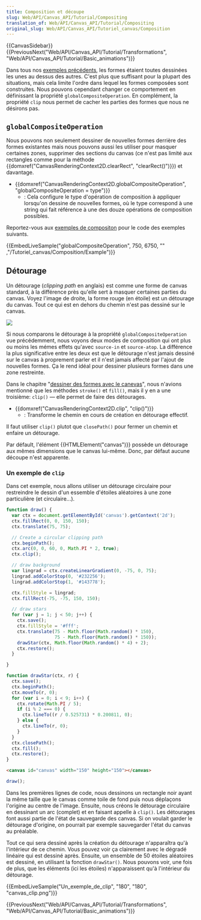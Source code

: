 ```yaml
---
title: Composition et découpe
slug: Web/API/Canvas_API/Tutorial/Compositing
translation_of: Web/API/Canvas_API/Tutorial/Compositing
original_slug: Web/API/Canvas_API/Tutoriel_canvas/Composition
---
```

{{CanvasSidebar}} {{PreviousNext("Web/API/Canvas_API/Tutorial/Transformations", "Web/API/Canvas_API/Tutorial/Basic_animations")}}

Dans tous nos [exemples précédents](/en-US/docs/Web/API/Canvas_API/Tutorial/Transformations), les formes étaient toutes dessinées les unes au dessus des autres. C'est plus que suffisant pour la plupart des situations, mais cela limite l'ordre dans lequel les formes composées sont construites. Nous pouvons cependant changer ce comportement en définissant la propriété `globalCompositeOperation`. En complément, la propriété `clip` nous permet de cacher les parties des formes que nous ne désirons pas.

## `globalCompositeOperation`

Nous pouvons non seulement dessiner de nouvelles formes derrière des formes existantes mais nous pouvons aussi les utiliser pour masquer certaines zones, supprimer des sections du canvas (ce n'est pas limité aux rectangles comme pour la méthode {{domxref("CanvasRenderingContext2D.clearRect", "clearRect()")}}) et davantage.

- {{domxref("CanvasRenderingContext2D.globalCompositeOperation", "globalCompositeOperation = type")}}
  - : Cela configure le type d'opération de composition à appliquer lorsqu'on dessine de nouvelles formes, où le type correspond à une string qui fait référence à une des douze opérations de composition possibles.

Reportez-vous aux [exemples de compositon](/fr/docs/Tutoriel_canvas/Composition/Example) pour le code des exemples suivants.

{{EmbedLiveSample("globalCompositeOperation", 750, 6750, "" ,"/Tutoriel_canvas/Composition/Example")}}

## Détourage

Un détourage (_clipping path_ en anglais) est comme une forme de canvas standard, à la différence près qu'elle sert à masquer certaines parties du canvas. Voyez l'image de droite, la forme rouge (en étoile) est un détourage du canvas. Tout ce qui est en dehors du chemin n'est pas dessiné sur le canvas.

![](canvas_clipping_path.png)

Si nous comparons le détourage à la propriété `globalCompositeOperation` vue précédemment, nous voyons deux modes de composition qui ont plus ou moins les mémes effets qu'avec `source-in` et `source-atop`. La différence la plus significative entre les deux est que le détourage n'est jamais dessiné sur le canvas à proprement parler et il n'est jamais affecté par l'ajout de nouvelles formes. Ça le rend idéal pour dessiner plusieurs formes dans une zone restreinte.

Dans le chapitre "[dessiner des formes avec le canevas](/en-US/docs/Web/API/Canvas_API/Tutorial/Drawing_shapes)", nous n'avions mentionné que les méthodes `stroke()` et `fill()`, mais il y en a une troisième: `clip()` — elle permet de faire des détourages.

- {{domxref("CanvasRenderingContext2D.clip", "clip()")}}
  - : Transforme le chemin en cours de création en détourage effectif.

Il faut utiliser `clip()` plutot que `closePath()` pour fermer un chemin et enfaire un détourage.

Par défault, l'élément {{HTMLElement("canvas")}} possède un détourage aux mêmes dimensions que le canvas lui-même. Donc, par défaut aucune découpe n'est apparente.

### Un exemple de `clip`

Dans cet exemple, nous allons utiliser un détourage circulaire pour restreindre le dessin d'un essemble d'étoiles aléatoires à une zone particulière (et circulaire...).

```js
function draw() {
  var ctx = document.getElementById('canvas').getContext('2d');
  ctx.fillRect(0, 0, 150, 150);
  ctx.translate(75, 75);

  // Create a circular clipping path
  ctx.beginPath();
  ctx.arc(0, 0, 60, 0, Math.PI * 2, true);
  ctx.clip();

  // draw background
  var lingrad = ctx.createLinearGradient(0, -75, 0, 75);
  lingrad.addColorStop(0, '#232256');
  lingrad.addColorStop(1, '#143778');

  ctx.fillStyle = lingrad;
  ctx.fillRect(-75, -75, 150, 150);

  // draw stars
  for (var j = 1; j < 50; j++) {
    ctx.save();
    ctx.fillStyle = '#fff';
    ctx.translate(75 - Math.floor(Math.random() * 150),
                  75 - Math.floor(Math.random() * 150));
    drawStar(ctx, Math.floor(Math.random() * 4) + 2);
    ctx.restore();
  }

}

function drawStar(ctx, r) {
  ctx.save();
  ctx.beginPath();
  ctx.moveTo(r, 0);
  for (var i = 0; i < 9; i++) {
    ctx.rotate(Math.PI / 5);
    if (i % 2 === 0) {
      ctx.lineTo((r / 0.525731) * 0.200811, 0);
    } else {
      ctx.lineTo(r, 0);
    }
  }
  ctx.closePath();
  ctx.fill();
  ctx.restore();
}
```

```html hidden
<canvas id="canvas" width="150" height="150"></canvas>
```

```js hidden
draw();
```

Dans les premières lignes de code, nous dessinons un rectangle noir ayant la même taille que le canvas comme toile de fond puis nous déplaçons l'origine au centre de l'image. Ensuite, nous créons le détourage circulaire en dessinant un arc (complet) et en faisant appelle à `clip()`. Les détourages font aussi partie de l'état de sauvegarde des canvas. Si on voulait garder le détourage d'origine, on pourrait par exemple sauvegarder l'état du canvas au préalable.

Tout ce qui sera dessiné après la création du détourage n'apparaîtra qu'à l'intérieur de ce chemin. Vous pouvez voir ça clairement avec le dégradé linéaire qui est dessiné après. Ensuite, un ensemble de 50 étoiles aléatoires est dessiné, en utilisant la fonction `drawStar()`. Nous pouvons voir, une fois de plus, que les éléments (ici les étoiles) n'apparaissent qu'à l'intérieur du détourage.

{{EmbedLiveSample("Un_exemple_de_clip", "180", "180", "canvas_clip.png")}}

{{PreviousNext("Web/API/Canvas_API/Tutorial/Transformations", "Web/API/Canvas_API/Tutorial/Basic_animations")}}
